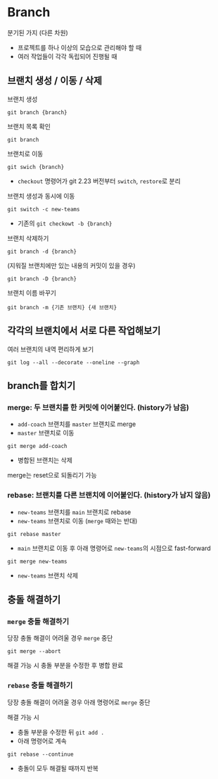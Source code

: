 # Branch
분기된 가지 (다른 차원)
- 프로젝트를 하나 이상의 모습으로 관리해야 할 때
- 여러 작업들이 각각 독립되어 진행될 때

## 브랜치 생성 / 이동 / 삭제

브랜치 생성
```
git branch {branch}
```

브랜치 목록 확인
```
git branch
```

브랜치로 이동
```
git swich {branch}
```
- `checkout` 명령어가 git 2.23 버전부터 `switch`, `restore`로 분리

브랜치 생성과 동시에 이동
```
git switch -c new-teams
```
- 기존의 `git checkowt -b {branch}`

브랜치 삭제하기
```
git branch -d {branch}
```

(지워질 브랜치에만 있는 내용의 커밋이 있을 경우)
```
git branch -D {branch}
```

브랜치 이름 바꾸기
```
git branch -m {기존 브랜치} {새 브랜치}
```

## 각각의 브랜치에서 서로 다른 작업해보기

여러 브랜치의 내역 편리하게 보기
```
git log --all --decorate --oneline --graph
```

## branch를 합치기

### merge: 두 브랜치를 한 커밋에 이어붙인다. (history가 남음)

- `add-coach` 브랜치를 `master` 브랜치로 merge
- `master` 브랜치로 이동
```
git merge add-coach
```
- 병합된 브랜치는 삭제

merge는 reset으로 되돌리기 가능

### rebase: 브랜치를 다른 브랜치에 이어붙인다. (history가 남지 않음)

- `new-teams` 브랜치를 `main` 브랜치로 rebase
- `new-teams` 브랜치로 이동 (`merge` 때와는 반대)
```
git rebase master
```
- `main` 브랜치로 이동 후 아래 명령어로 `new-teams`의 시점으로 fast-forward
```
git merge new-teams
```
- `new-teams` 브랜치 삭제

## 충돌 해결하기

### `merge` 충돌 해결하기

당장 충돌 해결이 어려울 경우 `merge` 중단
```
git merge --abort
```

해결 가능 시 충돌 부분을 수정한 후 병합 완료

### `rebase` 충돌 해결하기

당장 충돌 해결이 어려울 경우 아래 명령어로 `merge` 중단

해결 가능 시
- 충돌 부분을 수정한 뒤 `git add .`
- 아래 명령어로 계속
```
git rebase --continue
```
- 충돌이 모두 해결될 때까지 반복
